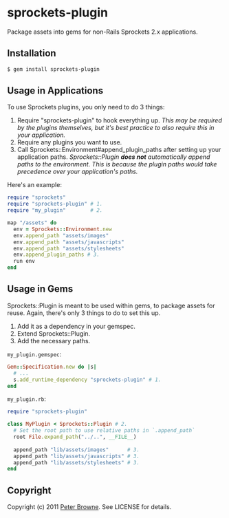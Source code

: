 sprockets-plugin
================

Package assets into gems for non-Rails Sprockets 2.x applications.


Installation
------------

``` bash
$ gem install sprockets-plugin
```


Usage in Applications
---------------------

To use Sprockets plugins, you only need to do 3 things:

1. Require "sprockets-plugin" to hook everything up.
   _This may be required by the plugins themselves, but it's best practice to also require this in your application._
2. Require any plugins you want to use.
3. Call Sprockets::Environment#append_plugin_paths after setting up your application paths.
   _Sprockets::Plugin **does not** automatically append paths to the environment. This is because the plugin paths would take precedence over your application's paths._
   
Here's an example:
   
``` ruby
require "sprockets"
require "sprockets-plugin" # 1.
require "my_plugin"        # 2.

map "/assets" do
  env = Sprockets::Environment.new
  env.append_path "assets/images"
  env.append_path "assets/javascripts"
  env.append_path "assets/stylesheets"
  env.append_plugin_paths # 3.
  run env
end
```

Usage in Gems
-------------

Sprockets::Plugin is meant to be used within gems, to package assets for reuse. Again, there's only 3 things to do to set this up.

1. Add it as a dependency in your gemspec.
2. Extend Sprockets::Plugin.
3. Add the necessary paths.

`my_plugin.gemspec`:

``` ruby
Gem::Specification.new do |s|
  # ...
  s.add_runtime_dependency "sprockets-plugin" # 1.
end
```

`my_plugin.rb`:

``` ruby
require "sprockets-plugin"

class MyPlugin < Sprockets::Plugin # 2.
  # Set the root path to use relative paths in `.append_path`
  root File.expand_path("../..", __FILE__)
  
  append_path "lib/assets/images"      # 3.
  append_path "lib/assets/javascripts" # 3.
  append_path "lib/assets/stylesheets" # 3.
end 
```


Copyright
---------

Copyright (c) 2011 [Peter Browne](http://petebrowne.com). See LICENSE for details.
